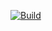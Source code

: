 [![Build](https://github.com/Gerixmus/cmt/actions/workflows/rust.yml/badge.svg)](https://github.com/Gerixmus/cmt/actions/workflows/rust.yml)